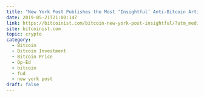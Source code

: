 ```yaml
---
title: "New York Post Publishes the Most ‘Insightful’ Anti-Bitcoin Article Yet"
date: 2019-05-21T21:00:14Z
link: https://bitcoinist.com/bitcoin-new-york-post-insightful/?utm_medium=RSS&utm_source=hune
site: bitcoinist.com
topic: crypto
category:
  - Bitcoin
  - Bitcoin Investment
  - Bitcoin Price
  - Op-Ed
  - bitcoin
  - fud
  - new york post
draft: false
---
```

